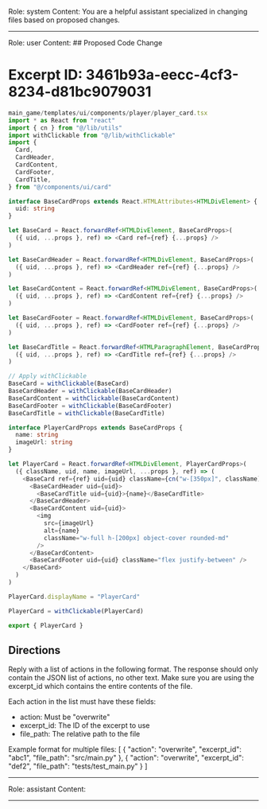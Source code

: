 Role: system
Content: You are a helpful assistant specialized in changing files based on proposed changes.
__________________
Role: user
Content: ## Proposed Code Change
# Excerpt ID: 3461b93a-eecc-4cf3-8234-d81bc9079031
```typescript
main_game/templates/ui/components/player/player_card.tsx
import * as React from "react"
import { cn } from "@/lib/utils"
import withClickable from "@/lib/withClickable"
import {
  Card,
  CardHeader,
  CardContent,
  CardFooter,
  CardTitle,
} from "@/components/ui/card"

interface BaseCardProps extends React.HTMLAttributes<HTMLDivElement> {
  uid: string
}

let BaseCard = React.forwardRef<HTMLDivElement, BaseCardProps>(
  ({ uid, ...props }, ref) => <Card ref={ref} {...props} />
)

let BaseCardHeader = React.forwardRef<HTMLDivElement, BaseCardProps>(
  ({ uid, ...props }, ref) => <CardHeader ref={ref} {...props} />
)

let BaseCardContent = React.forwardRef<HTMLDivElement, BaseCardProps>(
  ({ uid, ...props }, ref) => <CardContent ref={ref} {...props} />
)

let BaseCardFooter = React.forwardRef<HTMLDivElement, BaseCardProps>(
  ({ uid, ...props }, ref) => <CardFooter ref={ref} {...props} />
)

let BaseCardTitle = React.forwardRef<HTMLParagraphElement, BaseCardProps>(
  ({ uid, ...props }, ref) => <CardTitle ref={ref} {...props} />
)

// Apply withClickable
BaseCard = withClickable(BaseCard)
BaseCardHeader = withClickable(BaseCardHeader)
BaseCardContent = withClickable(BaseCardContent)
BaseCardFooter = withClickable(BaseCardFooter)
BaseCardTitle = withClickable(BaseCardTitle)

interface PlayerCardProps extends BaseCardProps {
  name: string
  imageUrl: string
}

let PlayerCard = React.forwardRef<HTMLDivElement, PlayerCardProps>(
  ({ className, uid, name, imageUrl, ...props }, ref) => (
    <BaseCard ref={ref} uid={uid} className={cn("w-[350px]", className)} {...props}>
      <BaseCardHeader uid={uid}>
        <BaseCardTitle uid={uid}>{name}</BaseCardTitle>
      </BaseCardHeader>
      <BaseCardContent uid={uid}>
        <img
          src={imageUrl}
          alt={name}
          className="w-full h-[200px] object-cover rounded-md"
        />
      </BaseCardContent>
      <BaseCardFooter uid={uid} className="flex justify-between" />
    </BaseCard>
  )
)

PlayerCard.displayName = "PlayerCard"

PlayerCard = withClickable(PlayerCard)

export { PlayerCard }
```

## Directions
Reply with a list of actions in the following format. The response should only contain the JSON list of actions, no other text.
Make sure you are using the excerpt_id which contains the entire contents of the file.

Each action in the list must have these fields:
- action: Must be "overwrite"
- excerpt_id: The ID of the excerpt to use
- file_path: The relative path to the file

Example format for multiple files:
[
    {
        "action": "overwrite",
        "excerpt_id": "abc1",
        "file_path": "src/main.py"
    },
    {
        "action": "overwrite",
        "excerpt_id": "def2",
        "file_path": "tests/test_main.py"
    }
]
__________________
Role: assistant
Content: 
__________________
